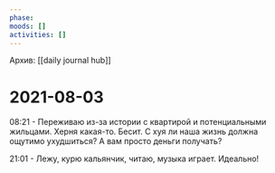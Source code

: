 ```yaml
---
phase:
moods: []
activities: []
---
```

Архив: [[daily journal hub]]
# 2021-08-03

08:21 - Переживаю из-за истории с квартирой и потенциальными жильцами. Херня какая-то. Бесит. С хуя ли наша жизнь должна ощутимо ухудшиться? А вам просто деньги получать?

21:01 - Лежу, курю кальянчик, читаю, музыка играет. Идеально!
